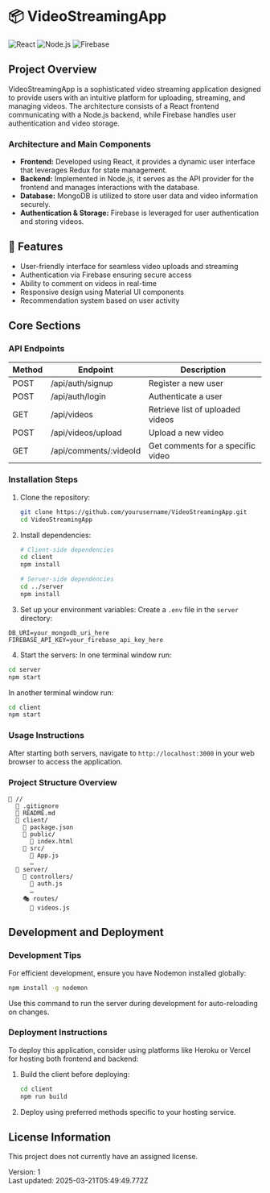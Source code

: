# 📦 VideoStreamingApp

![React](https://img.shields.io/badge/React-18.2.0-blue?style=flat-square&logo=react)
![Node.js](https://img.shields.io/badge/Node.js-v14.x-green?style=flat-square&logo=nodedotjs)
![Firebase](https://img.shields.io/badge/Firebase-v9.17.2-orange?style=flat-square&logo=firebase)

## Project Overview
VideoStreamingApp is a sophisticated video streaming application designed to provide users with an intuitive platform for uploading, streaming, and managing videos. The architecture consists of a React frontend communicating with a Node.js backend, while Firebase handles user authentication and video storage.

### Architecture and Main Components
- **Frontend:** Developed using React, it provides a dynamic user interface that leverages Redux for state management.
- **Backend:** Implemented in Node.js, it serves as the API provider for the frontend and manages interactions with the database.
- **Database:** MongoDB is utilized to store user data and video information securely.
- **Authentication & Storage:** Firebase is leveraged for user authentication and storing videos.

## 🌟 Features
- User-friendly interface for seamless video uploads and streaming
- Authentication via Firebase ensuring secure access
- Ability to comment on videos in real-time
- Responsive design using Material UI components
- Recommendation system based on user activity

## Core Sections

### API Endpoints
| Method | Endpoint              | Description                       |
|--------|-----------------------|-----------------------------------|
| POST   | /api/auth/signup      | Register a new user               |
| POST   | /api/auth/login       | Authenticate a user               |
| GET    | /api/videos           | Retrieve list of uploaded videos   |
| POST   | /api/videos/upload    | Upload a new video                |
| GET    | /api/comments/:videoId| Get comments for a specific video  |

### Installation Steps

1. Clone the repository:
   ```bash
   git clone https://github.com/yourusername/VideoStreamingApp.git
   cd VideoStreamingApp
   ```

2. Install dependencies:
   ```bash
   # Client-side dependencies
   cd client 
   npm install
   
   # Server-side dependencies
   cd ../server 
   npm install
   ```

3. Set up your environment variables:
Create a `.env` file in the `server` directory:
```plaintext
DB_URI=your_mongodb_uri_here
FIREBASE_API_KEY=your_firebase_api_key_here
```

4. Start the servers:
In one terminal window run:
```bash
cd server 
npm start 
```
In another terminal window run:
```bash
cd client 
npm start 
```

### Usage Instructions

After starting both servers, navigate to `http://localhost:3000` in your web browser to access the application.

### Project Structure Overview

```
📁 //
  📄 .gitignore           
  📄 README.md            
  📁 client/
    📄 package.json       
    📁 public/
      📄 index.html       
    📁 src/
      📄 App.js          
      …
  📁 server/
    📁 controllers/
      📄 auth.js        
      …
    🎭 routes/
      📄 videos.js      
```

## Development and Deployment

### Development Tips

For efficient development, ensure you have Nodemon installed globally:
```bash
npm install -g nodemon
```

Use this command to run the server during development for auto-reloading on changes.

### Deployment Instructions

To deploy this application, consider using platforms like Heroku or Vercel for hosting both frontend and backend:

1. Build the client before deploying:
   ```bash
   cd client 
   npm run build 
   ```

2. Deploy using preferred methods specific to your hosting service.

## License Information

This project does not currently have an assigned license.

Version: 1  
Last updated: 2025-03-21T05:49:49.772Z